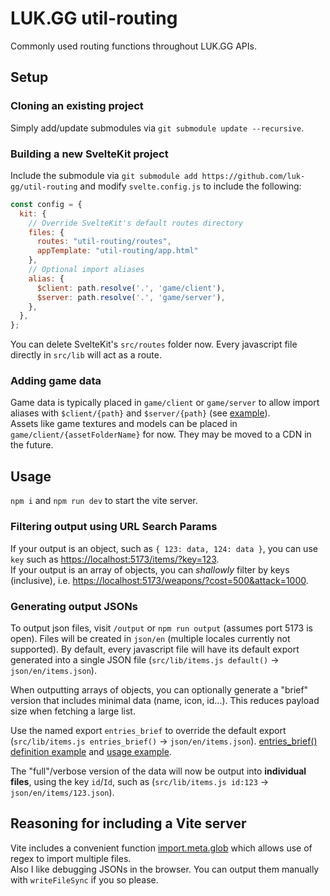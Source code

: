 # LUK.GG util-routing
Commonly used routing functions throughout LUK.GG APIs. 

## Setup
### Cloning an existing project
Simply add/update submodules via `git submodule update --recursive`.

### Building a new SvelteKit project
Include the submodule via `git submodule add https://github.com/luk-gg/util-routing` and modify `svelte.config.js` to include the following:
```js
const config = {
  kit: {
    // Override SvelteKit's default routes directory
    files: {
      routes: "util-routing/routes",
      appTemplate: "util-routing/app.html"
    },
    // Optional import aliases
    alias: {
      $client: path.resolve('.', 'game/client'),
      $server: path.resolve('.', 'game/server'),
    },
  },
};
```
You can delete SvelteKit's `src/routes` folder now. Every javascript file directly in `src/lib` will act as a route.

### Adding game data
Game data is typically placed in `game/client` or `game/server` to allow import aliases with `$client/{path}` and `$server/{path}` (see [example](https://github.com/luk-gg/bpsr-api/blob/main/src/lib/items.js#L2)).  
Assets like game textures and models can be placed in `game/client/{assetFolderName}` for now. They may be moved to a CDN in the future.

## Usage
`npm i` and `npm run dev` to start the vite server.  

### Filtering output using URL Search Params
If your output is an object, such as `{ 123: data, 124: data }`, you can use `key` such as [https://localhost:5173/items/?key=123]().  
If your output is an array of objects, you can *shallowly* filter by keys (inclusive), i.e. [https://localhost:5173/weapons/?cost=500&attack=1000]().  

### Generating output JSONs
To output json files, visit `/output` or `npm run output` (assumes port 5173 is open). Files will be created in `json/en` (multiple locales currently not supported). By default, every javascript file will have its default export generated into a single JSON file (`src/lib/items.js default()` → `json/en/items.json`).  

When outputting arrays of objects, you can optionally generate a "brief" version that includes minimal data (name, icon, id...). This reduces payload size when fetching a large list.

Use the named export `entries_brief` to override the default export (`src/lib/items.js entries_brief()` → `json/en/items.json`). [entries_brief() definition example](https://github.com/luk-gg/saofd-api/blob/main/src/lib/utils/index.js#L5) and [usage example](https://github.com/luk-gg/saofd-api/blob/main/src/lib/accessories.js#L42).

The "full"/verbose version of the data will now be output into **individual files**, using the key `id`/`Id`, such as (`src/lib/items.js id:123` → `json/en/items/123.json`).

## Reasoning for including a Vite server
Vite includes a convenient function [import.meta.glob](https://vite.dev/guide/features.html#glob-import) which allows use of regex to import multiple files.  
Also I like debugging JSONs in the browser. You can output them manually with `writeFileSync` if you so please.
